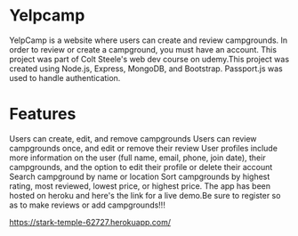 # Yelpcamp
YelpCamp is a website where users can create and review campgrounds. In order to review or create a campground, you must have an account. This project was part of Colt Steele's web dev course on udemy.This project was created using Node.js, Express, MongoDB, and Bootstrap. Passport.js was used to handle authentication.
# Features
Users can create, edit, and remove campgrounds Users can review campgrounds once, and edit or remove their review User profiles include more information on the user (full name, email, phone, join date), their campgrounds, and the option to edit their profile or delete their account Search campground by name or location Sort campgrounds by highest rating, most reviewed, lowest price, or highest price.
The app has been hosted on heroku and here's the link for a live demo.Be sure to register so as to make reviews or add campgrounds!!!

https://stark-temple-62727.herokuapp.com/
